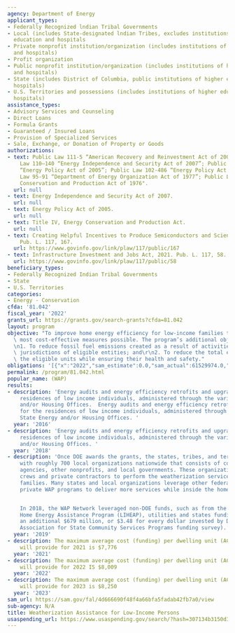 ```yaml
---
agency: Department of Energy
applicant_types:
- Federally Recognized lndian Tribal Governments
- Local (includes State-designated lndian Tribes, excludes institutions of higher
  education and hospitals
- Private nonprofit institution/organization (includes institutions of higher education
  and hospitals)
- Profit organization
- Public nonprofit institution/organization (includes institutions of higher education
  and hospitals)
- State (includes District of Columbia, public institutions of higher education and
  hospitals)
- U.S. Territories and possessions (includes institutions of higher education and
  hospitals)
assistance_types:
- Advisory Services and Counseling
- Direct Loans
- Formula Grants
- Guaranteed / Insured Loans
- Provision of Specialized Services
- Sale, Exchange, or Donation of Property or Goods
authorizations:
- text: Public Law 111-5 “American Recovery and Reinvestment Act of 2009”; Public
    Law 110–140 “Energy Independence and Security Act of 2007”; Public Law 109–58
    “Energy Policy Act of 2005”; Public Law 102-486 “Energy Policy Act of 1992”; Public
    Law 95-91 “Department of Energy Organization Act of 1977”; Public Law 94-385 "Energy
    Conservation and Production Act of 1976".
  url: null
- text: Energy Independence and Security Act of 2007.
  url: null
- text: Energy Policy Act of 2005.
  url: null
- text: Title IV, Energy Conservation and Production Act.
  url: null
- text: Creating Helpful Incentives to Produce Semiconductors and Science Act of 2022.
    Pub. L. 117, 167.
  url: https://www.govinfo.gov/link/plaw/117/public/167
- text: Infrastructure Investment and Jobs Act, 2021. Pub. L. 117, 58.
  url: https://www.govinfo.gov/link/plaw/117/public/58
beneficiary_types:
- Federally Recognized Indian Tribal Governments
- State
- U.S. Territories
categories:
- Energy - Conservation
cfda: '81.042'
fiscal_year: '2022'
grants_url: https://grants.gov/search-grants?cfda=81.042
layout: program
objective: "To improve home energy efficiency for low-income families through the\
  \ most cost-effective measures possible. The program’s additional objectives are:\r\
  \n1. To reduce fossil fuel emissions created as a result of activities within the\
  \ jurisdictions of eligible entities; and\r\n2. To reduce the total energy use of\
  \ the eligible units while ensuring their health and safety."
obligations: '[{"x":"2022","sam_estimate":0.0,"sam_actual":61529974.0,"usa_spending_actual":773014585.95},{"x":"2023","sam_estimate":920247490.0,"sam_actual":0.0,"usa_spending_actual":1453388682.78},{"x":"2024","sam_estimate":0.0,"sam_actual":0.0,"usa_spending_actual":239720516.52}]'
permalink: /program/81.042.html
popular_name: (WAP)
results:
- description: 'Energy audits and energy efficiency retrofits and upgrades for the
    residences of low income individuals, administered through the various State Energy
    and/or Housing Offices.  Energy audits and energy efficiency retrofits and upgrades
    for the residences of low income individuals, administered through the various
    State Energy and/or Housing Offices. '
  year: '2016'
- description: 'Energy audits and energy efficiency retrofits and upgrades for the
    residences of low income individuals, administered through the various State Energy
    and/or Housing Offices. '
  year: '2018'
- description: 'Once DOE awards the grants, the states, tribes, and territories contract
    with roughly 700 local organizations nationwide that consists of community action
    agencies, other nonprofits, and local governments. These organizations use in-house
    crews and private contractors to perform the weatherization services for low-income
    families. Many states and local organizations leverage other federal, state and
    private WAP programs to deliver more services while inside the home.


    In 2018, the WAP Network leveraged non-DOE funds, such as from the Low Income
    Home Energy Assistance Program (LIHEAP), utilities and states funding by providing
    an additional $679 million, or $3.48 for every dollar invested by DOE (2018 National
    Association for State Community Services Programs funding survey).'
  year: '2019'
- description: The maximum average cost (funding) per dwelling unit (ACPU) that WAP
    will provide for 2021 is $7,776
  year: '2021'
- description: The maximum average cost (funding) per dwelling unit (ACPU) that WAP
    will provide for 2022 IS $8,009
  year: '2022'
- description: The maximum average cost (funding) per dwelling unit (ACPU) that WAP
    will provide for 2023 is $8,250
  year: '2023'
sam_url: https://sam.gov/fal/4d666690f48f4a66bfa5fadab42fb7a0/view
sub-agency: N/A
title: Weatherization Assistance for Low-Income Persons
usaspending_url: https://www.usaspending.gov/search/?hash=307134b3150d3609ee5a80cfcd1b056f
---
```

